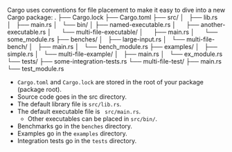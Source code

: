 Cargo uses conventions for file placement to make it easy to dive into a new Cargo package:
.
├── Cargo.lock
├── Cargo.toml
├── src/
│   ├── lib.rs
│   ├── main.rs
│   └── bin/
│       ├── named-executable.rs
│       ├── another-executable.rs
│       └── multi-file-executable/
│           ├── main.rs
│           └── some_module.rs
├── benches/
│   ├── large-input.rs
│   └── multi-file-bench/
│       ├── main.rs
│       └── bench_module.rs
├── examples/
│   ├── simple.rs
│   └── multi-file-example/
│       ├── main.rs
│       └── ex_module.rs
└── tests/
    ├── some-integration-tests.rs
    └── multi-file-test/
        ├── main.rs
        └── test_module.rs


- ``` Cargo.toml ``` and ``` Cargo.lock ``` are stored in the root of your package (package root).
- Source code goes in the src directory.
- The default library file is ``` src/lib.rs ```.
- The default executable file is ``` src/main.rs```.
    - Other executables can be placed in ```src/bin/```.
- Benchmarks go in the ```benches``` directory.
- Examples go in the ```examples``` directory.
- Integration tests go in the ```tests``` directory.
